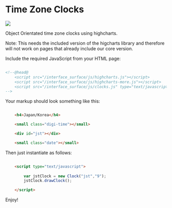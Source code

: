 Time Zone Clocks
================

[![](https://raw.github.com/Claromentis/cla-time-zone-clocks/master/screenshot.png)](https://raw.github.com/Claromentis/time-zone-clocks/master/screenshot.png)

Object Orientated time zone clocks using highcharts.

Note: This needs the included version of the higcharts library and therefore will not work on pages that already include our core version.

Include the required JavaScript from your HTML page:

```html

<!--@head@
	<script src="/interface_surface/js/highcharts.js"></script>
	<script src="/interface_surface/js/highcharts-more.js"></script>
	<script src="/interface_surface/js/clocks.js" type="text/javascript"></script>
-->

```
Your markup should look something like this:

```html

	<h4>Japan/Korea</h4>

	<small class="digi-time"></small>

	<div id="jst"></div>

	<small class="date"></small>

```

Then just instantiate as follows:

```html

	<script type="text/javascript">
	
		var jstClock = new Clock("jst","9");
		jstClock.drawClock();

	</script>

```

Enjoy!